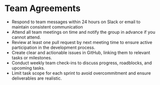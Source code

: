 # Team Agreements

- Respond to team messages within 24 hours on Slack or email to maintain consistent communication
- Attend all team meetings on time and notify the group in advance if you cannot attend.
- Review at least one pull request by next meeting time to ensure active participation in the development process.
- Create clear and actionable issues in GitHub, linking them to relevant tasks or milestones.
- Conduct weekly team check-ins to discuss progress, roadblocks, and upcoming tasks.
- Limit task scope for each sprint to avoid overcommitment and ensure deliverables are realistic.
